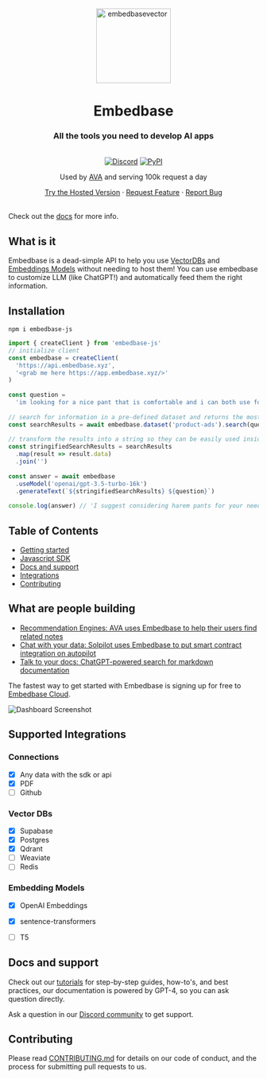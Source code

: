 <br />


<p align="center">
<img width="150" alt="embedbasevector" src="https://github.com/different-ai/embedbase/assets/11430621/a04174fa-1c0a-4737-9e83-8cfd74f1c16d">
  <h1 align="center">Embedbase</h1>


<h3 align="center">All the tools you need to develop AI apps</h3>

  <p align="center">
    <br />
    <a href="https://discord.gg/pMNeuGrDky"><img alt="Discord" src="https://img.shields.io/discord/1066022656845025310?color=black&style=for-the-badge"></a>
    <a href="https://badge.fury.io/py/embedbase"><img alt="PyPI" src="https://img.shields.io/pypi/v/embedbase?color=black&style=for-the-badge"></a>
    <br />
    <p align="center">Used by <a href="https://github.com/louis030195/obsidian-ava">AVA</a> and serving 100k request a day</p>
    <div align="center">
      <a href="https://app.embedbase.xyz/signup">Try the Hosted Version</a>
      ·
      <a href="https://github.com/different-ai/embedbase/issues/new?assignees=&labels=enhancement">Request Feature</a>
      ·
      <a href="https://github.com/different-ai/embedbase/issues/new?assignees=&labels=bug">Report Bug</a>
    </div>
    <br />
  </p>
</p>

Check out the [docs](https://docs.embedbase.xyz) for more info.

## What is it

Embedbase is a dead-simple API to help you use [VectorDBs](https://learn.microsoft.com/en-us/semantic-kernel/concepts-ai/vectordb) and [Embeddings Models](https://en.wikipedia.org/wiki/Sentence_embedding#:~:text=Sentence%20embedding%20is%20the%20collective,to%20vectors%20of%20real%20numbers.) without needing to host them!
You can use embedbase to customize LLM (like ChatGPT!) and automatically feed them the right information.

## Installation
`npm i embedbase-js`

```js
import { createClient } from 'embedbase-js'
// initialize client
const embedbase = createClient(
  'https://api.embedbase.xyz',
  '<grab me here https://app.embedbase.xyz/>'
)
 
const question =
  'im looking for a nice pant that is comfortable and i can both use for work and for climbing'
 
// search for information in a pre-defined dataset and returns the most relevant data
const searchResults = await embedbase.dataset('product-ads').search(question)
 
// transform the results into a string so they can be easily used inside a prompt
const stringifiedSearchResults = searchResults
  .map(result => result.data)
  .join('')
 
const answer = await embedbase
  .useModel('openai/gpt-3.5-turbo-16k')
  .generateText(`${stringifiedSearchResults} ${question}`)
 
console.log(answer) // 'I suggest considering harem pants for your needs. Harem pants are known for their ...'
```

## Table of Contents

- [Getting started](#getting-started)
- [Javascript SDK](#sdk)
- [Docs and support](#docs-and-support)
- [Integrations](#our-integrations)
- [Contributing](#contributing)


## What are people building

- [Recommendation Engines: AVA uses Embedbase to help their users find related notes](https://github.com/louis030195/obsidian-ava)
- [Chat with your data: Solpilot uses Embedbase to put smart contract integration on autopilot](https://app.solpilot.xyz/chat)
- [Talk to your docs: ChatGPT-powered search for markdown documentation](https://github.com/different-ai/chat-gpt-powered-nextra)



The fastest way to get started with Embedbase is signing up for free to [Embedbase Cloud](https://app.embedbase.xyz/).

![Dashboard Screenshot](https://user-images.githubusercontent.com/11430621/227351386-f540fac0-c5fa-485a-bcc9-f23368fe3f63.png)



## Supported Integrations

### Connections
- [x] Any data with the sdk or api
- [x] PDF
- [ ] Github

### Vector DBs
- [x] Supabase
- [x] Postgres
- [x] Qdrant
- [ ] Weaviate
- [ ] Redis

### Embedding Models
- [x] OpenAI Embeddings
- [x] sentence-transformers
- [ ] T5




## Docs and support

Check out our [tutorials](https://docs.embedbase.xyz) for step-by-step guides, how-to's, and best practices, our documentation is powered by GPT-4, so you can ask question directly. 

Ask a question in our [Discord community](https://discord.gg/pMNeuGrDky) to get support.

## Contributing

Please read [CONTRIBUTING.md](./CONTRIBUTING.md) for details on our code of conduct, and the process for submitting pull requests to us.

